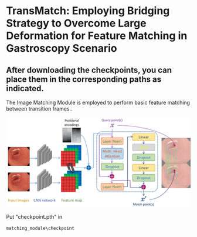 # TransMatch: Employing Bridging Strategy to Overcome Large Deformation for Feature Matching in Gastroscopy Scenario

## After downloading the checkpoints, you can place them in the corresponding paths as indicated.

The Image Matching Module is employed to perform basic feature matching between transition frames..

![match-net](/images/match-net.png)

Put "checkpoint.pth" in
```
matching_module\checkpoint
```
